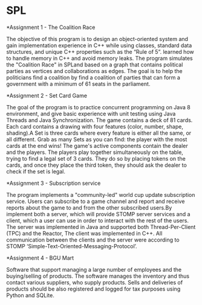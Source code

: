 # SPL
*Assignment 1 - The Coalition Race

The objective of this program is to design an object-oriented system and gain implementation experience in C++ while using classes, standard data structures, and unique C++ properties such as the “Rule of 5”. learned how to handle memory in C++ and avoid memory leaks.
The program simulates the "Coalition Race" in SPLand based on a graph that contains political parties as vertices and collaborations as edges. The goal is to help the politicians find a coalition by find a coalition of parties that can form a government with a minimum of 61 seats in the parliament. 


*Assignment 2 - Set Card Game

The goal of the program is to practice concurrent programming on Java 8 environment, and give basic experience with unit testing using Java Threads and Java Synchronization. The game contains a deck of 81 cards. Each card contains a drawing with four features (color, number, shape, shading).A Set is three cards where every feature is either all the same, or all different. Grab as many Sets as you can find: the player with the most cards at the end wins!
The game's active components contain the dealer and the players. The players play together simultaneously on the table, trying to find a legal set of 3 cards. They do so by placing tokens on the cards, and once they place the third token, they should ask the dealer to check if the set is legal.

*Assignment 3 - Subscription service

The program implements a "community-led" world cup update subscription service. Users can subscribe to a game channel and report and receive reports about the game
to and from the other subscribed users.By implement both a server, which will provide STOMP server services and a client, which a user can use in order to interact with the rest of the users. The server was implemented in Java and supported both Thread-Per-Client (TPC) and the Reactor, The client was implemented in C++. All communication between the clients and the server were according to STOMP ‘Simple-Text-Oriented-Messaging-Protocol’.

*Assignment 4 - BGU Mart

Software that support managing a large number of employees and the buying/selling of products. The software manages the inventory and thus contact various suppliers, who supply products. Sells and deliveries of products should be also registered and logged for tax purposes using Python and SQLite.
